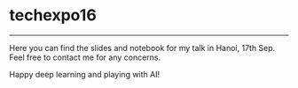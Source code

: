 # techexpo16
----

Here you can find the slides and notebook for my talk in Hanoi, 17th Sep. Feel free to contact me for any concerns.

Happy deep learning and playing with AI!


